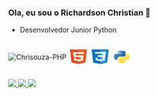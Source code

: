 ### Ola, eu sou o Richardson Christian 👋

- Desenvolvedor Junior Python

<div style="display: inline-block"><br>
  <img align="center" alt="Chrisouza-PHP" height="30" width="40" src="https://icongr.am/simple/php.svg?size=148&color=6175bd&colored" />
  <img align="center" alt="Chrisouza-HTML" height="30" width="40" src="https://raw.githubusercontent.com/devicons/devicon/master/icons/html5/html5-original.svg" />
  <img align="center" alt="Chrisouza-CSS" height="30" width="40" src="https://raw.githubusercontent.com/devicons/devicon/master/icons/css3/css3-original.svg" />
  <img align="center" alt="Chrisouza-Python" height="30" width="40" src="https://raw.githubusercontent.com/devicons/devicon/master/icons/python/python-original.svg" />
</div>

##

<div>
    <a href="https://www.youtube.com/channel/UCGR0X4w2yfYuBJLAruiI4Eg" target="_blank">
        <img src="https://img.shields.io/badge/YouTube-FF0000?style=for-the-badge&logo=youtube&logoColor=white" />
    </a>
    <a href="https://www.instagram.com/richardson.csc/" target="_blank">
        <img src="https://img.shields.io/badge/-Instagram-%23E4405F?style=for-the-badge&logo=instagram&logoColor=white" />
    </a>
    <a href="mailto:rizinhof5@gmail.com">
        <img src="https://img.shields.io/badge/-Gmail-%23333?style=for-the-badge&logo=gmail&logoColor=white" />
    </a>
</div>
